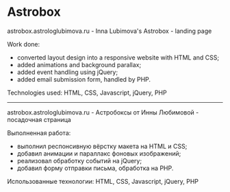 # Astrobox

astrobox.astrologlubimova.ru - Inna Lubimova's Astrobox - landing page

Work done:

- converted layout design into a responsive website with HTML and CSS;
- added animations and background parallax;
- added event handling using jQuery;
- added email submission form, handled by PHP.

Technologies used: HTML, CSS, Javascript, jQuery, PHP

---

astrobox.astrologlubimova.ru - Астробоксы от Инны Любимовой - посадочная страница

Выполненная работа:

- выполнил респонсивную вёрстку макета на HTML и CSS;
- добавил анимации и параллакс фоновых изображений;
- реализовал обработку событий на jQuery;
- добавил форму отправки письма, обработка на PHP.

Использованные технологии: HTML, CSS, Javascript, jQuery, PHP
